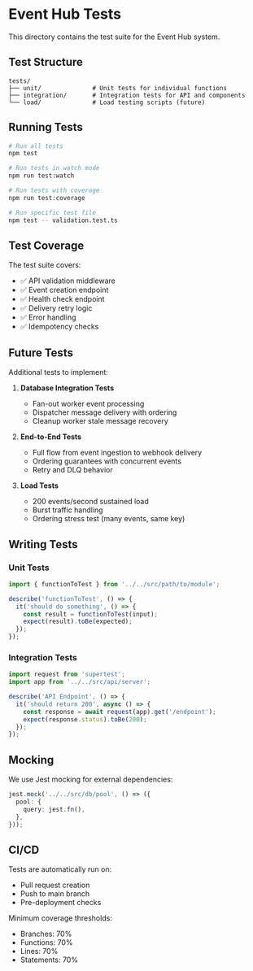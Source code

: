 # Event Hub Tests

This directory contains the test suite for the Event Hub system.

## Test Structure

```
tests/
├── unit/              # Unit tests for individual functions
├── integration/       # Integration tests for API and components
└── load/              # Load testing scripts (future)
```

## Running Tests

```bash
# Run all tests
npm test

# Run tests in watch mode
npm run test:watch

# Run tests with coverage
npm run test:coverage

# Run specific test file
npm test -- validation.test.ts
```

## Test Coverage

The test suite covers:

- ✅ API validation middleware
- ✅ Event creation endpoint
- ✅ Health check endpoint
- ✅ Delivery retry logic
- ✅ Error handling
- ✅ Idempotency checks

## Future Tests

Additional tests to implement:

1. **Database Integration Tests**
   - Fan-out worker event processing
   - Dispatcher message delivery with ordering
   - Cleanup worker stale message recovery

2. **End-to-End Tests**
   - Full flow from event ingestion to webhook delivery
   - Ordering guarantees with concurrent events
   - Retry and DLQ behavior

3. **Load Tests**
   - 200 events/second sustained load
   - Burst traffic handling
   - Ordering stress test (many events, same key)

## Writing Tests

### Unit Tests

```typescript
import { functionToTest } from '../../src/path/to/module';

describe('functionToTest', () => {
  it('should do something', () => {
    const result = functionToTest(input);
    expect(result).toBe(expected);
  });
});
```

### Integration Tests

```typescript
import request from 'supertest';
import app from '../../src/api/server';

describe('API Endpoint', () => {
  it('should return 200', async () => {
    const response = await request(app).get('/endpoint');
    expect(response.status).toBe(200);
  });
});
```

## Mocking

We use Jest mocking for external dependencies:

```typescript
jest.mock('../../src/db/pool', () => ({
  pool: {
    query: jest.fn(),
  },
}));
```

## CI/CD

Tests are automatically run on:
- Pull request creation
- Push to main branch
- Pre-deployment checks

Minimum coverage thresholds:
- Branches: 70%
- Functions: 70%
- Lines: 70%
- Statements: 70%

